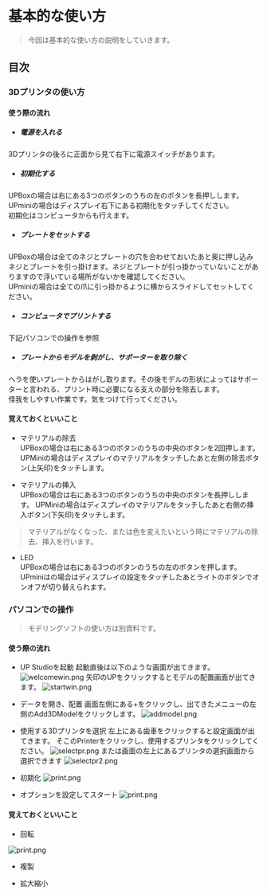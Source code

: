 
# 基本的な使い方

> 今回は基本的な使い方の説明をしていきます。

## 目次

### 3Dプリンタの使い方

#### 使う際の流れ

- ##### 電源を入れる
3Dプリンタの後ろに正面から見て右下に電源スイッチがあります。

- ##### 初期化する
UPBoxの場合は右にある3つのボタンのうちの左のボタンを長押しします。  
UPminiの場合はディスプレイ右下にある初期化をタッチしてください。  
初期化はコンピュータからも行えます。

- ##### プレートをセットする
UPBoxの場合は全てのネジとプレートの穴を合わせておいたあと奥に押し込みネジとプレートを引っ掛けます。ネジとプレートが引っ掛かっていないことがありますので浮いている場所がないかを確認してください。  
UPminiの場合は全ての爪に引っ掛かるように横からスライドしてセットしてください。

- ##### コンピュータでプリントする
下記パソコンでの操作を参照

- ##### プレートからモデルを剥がし、サポーターを取り除く
ヘラを使いプレートからはがし取ります。その後モデルの形状によってはサポーターと言われる、プリント時に必要になる支えの部分を除去します。<br>
怪我をしやすい作業です。気をつけて行ってください。

#### 覚えておくといいこと
- マテリアルの除去  
UPBoxの場合は右にある3つのボタンのうちの中央のボタンを2回押します。
UPMiniの場合はディスプレイのマテリアルをタッチしたあと左側の除去ボタン(上矢印)をタッチします。


- マテリアルの挿入  
UPBoxの場合は右にある3つのボタンのうちの中央のボタンを長押しします。
UPMiniの場合はディスプレイのマテリアルをタッチしたあと右側の挿入ボタン(下矢印)をタッチします。

>マテリアルがなくなった、または色を変えたいという時にマテリアルの除去、挿入を行います。

- LED  
UPBoxの場合は右にある3つのボタンのうちの左のボタンを押します。
UPminiはの場合はディスプレイの設定をタッチしたあとライトのボタンでオンオフが切り替えられます。

### パソコンでの操作
> モデリングソフトの使い方は別資料です。

#### 使う際の流れ
- UP Studioを起動
起動直後は以下のような画面が出てきます。
![welcomewin.png](./img/welcomewin.png)
矢印のUPをクリックするとモデルの配置画面が出てきます。
![startwin.png](./img/startwin.png)

- データを開き、配置
画面左側にある+をクリックし、出てきたメニューの左側のAdd3DModelをクリックします。
![addmodel.png](./img/addmodel.png)

- 使用する3Dプリンタを選択
左上にある歯車をクリックすると設定画面が出てきます。
そこのPrinterをクリックし、使用するプリンタをクリックしてください。
![selectpr.png](./img/selectpr.png)
または画面の左上にあるプリンタの選択画面から選択できます
![selectpr2.png](./img/selectpr2.png)

- 初期化
![print.png](./img/print.png)

- オプションを設定してスタート
![print.png](./img/print.png)


#### 覚えておくといいこと
- 回転

![print.png](./img/print.png)

- 複製

- 拡大縮小
